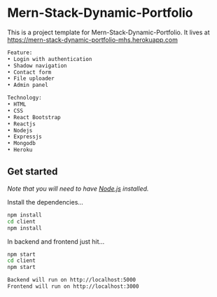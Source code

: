 # Mern-Stack-Dynamic-Portfolio

This is a project template for Mern-Stack-Dynamic-Portfolio. It lives at https://mern-stack-dynamic-portfolio-mhs.herokuapp.com

```bash
Feature:
• Login with authentication
• Shadow navigation
• Contact form
• File uploader
• Admin panel

Technology:
• HTML
• CSS
• React Bootstrap
• Reactjs
• Nodejs
• Expressjs
• Mongodb
• Heroku
```

## Get started

*Note that you will need to have [Node.js](https://nodejs.org) installed.*

Install the dependencies...
```bash
npm install
cd client
npm install
```

In backend and frontend just hit...
```bash
npm start
cd client
npm start
```

```bash
Backend will run on http://localhost:5000
Frontend will run on http://localhost:3000
```